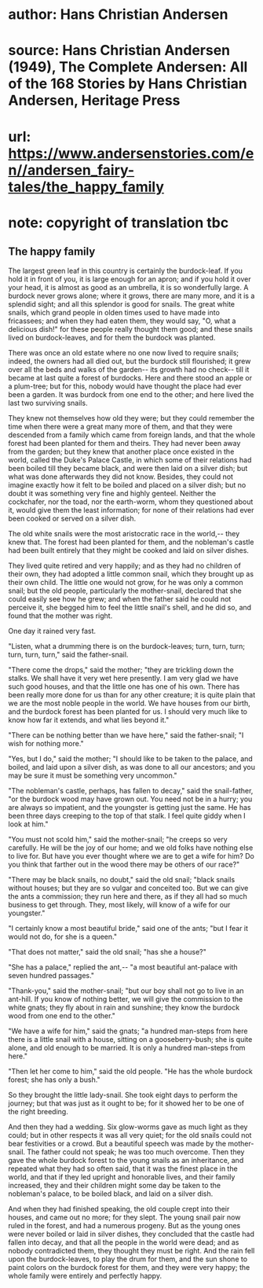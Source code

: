 # author: Hans Christian Andersen
# source: Hans Christian Andersen (1949), The Complete Andersen: All of the 168 Stories by Hans Christian Andersen, Heritage Press
# url: https://www.andersenstories.com/en//andersen_fairy-tales/the_happy_family
# note: copyright of translation tbc

## The happy family 

The largest green leaf in this country is certainly the burdock-leaf. If
you hold it in front of you, it is large enough for an apron; and if you
hold it over your head, it is almost as good as an umbrella, it is so
wonderfully large. A burdock never grows alone; where it grows, there
are many more, and it is a splendid sight; and all this splendor is good
for snails. The great white snails, which grand people in olden times
used to have made into fricassees; and when they had eaten them, they
would say, "O, what a delicious dish!" for these people really thought
them good; and these snails lived on burdock-leaves, and for them the
burdock was planted.

There was once an old estate where no one now lived to require snails;
indeed, the owners had all died out, but the burdock still flourished;
it grew over all the beds and walks of the garden-- its growth had no
check-- till it became at last quite a forest of burdocks. Here and
there stood an apple or a plum-tree; but for this, nobody would have
thought the place had ever been a garden. It was burdock from one end to
the other; and here lived the last two surviving snails.

They knew not themselves how old they were; but they could remember the
time when there were a great many more of them, and that they were
descended from a family which came from foreign lands, and that the
whole forest had been planted for them and theirs. They had never been
away from the garden; but they knew that another place once existed in
the world, called the Duke's Palace Castle, in which some of their
relations had been boiled till they became black, and were then laid on
a silver dish; but what was done afterwards they did not know. Besides,
they could not imagine exactly how it felt to be boiled and placed on a
silver dish; but no doubt it was something very fine and highly genteel.
Neither the cockchafer, nor the toad, nor the earth-worm, whom they
questioned about it, would give them the least information; for none of
their relations had ever been cooked or served on a silver dish.

The old white snails were the most aristocratic race in the world,--
they knew that. The forest had been planted for them, and the
nobleman's castle had been built entirely that they might be cooked and
laid on silver dishes.

They lived quite retired and very happily; and as they had no children
of their own, they had adopted a little common snail, which they brought
up as their own child. The little one would not grow, for he was only a
common snail; but the old people, particularly the mother-snail,
declared that she could easily see how he grew; and when the father said
he could not perceive it, she begged him to feel the little snail's
shell, and he did so, and found that the mother was right.

One day it rained very fast.

"Listen, what a drumming there is on the burdock-leaves; turn, turn,
turn; turn, turn, turn," said the father-snail.

"There come the drops," said the mother; "they are trickling down the
stalks. We shall have it very wet here presently. I am very glad we have
such good houses, and that the little one has one of his own. There has
been really more done for us than for any other creature; it is quite
plain that we are the most noble people in the world. We have houses
from our birth, and the burdock forest has been planted for us. I should
very much like to know how far it extends, and what lies beyond it."

"There can be nothing better than we have here," said the
father-snail; "I wish for nothing more."

"Yes, but I do," said the mother; "I should like to be taken to the
palace, and boiled, and laid upon a silver dish, as was done to all our
ancestors; and you may be sure it must be something very uncommon."

"The nobleman's castle, perhaps, has fallen to decay," said the
snail-father, "or the burdock wood may have grown out. You need not be
in a hurry; you are always so impatient, and the youngster is getting
just the same. He has been three days creeping to the top of that stalk.
I feel quite giddy when I look at him."

"You must not scold him," said the mother-snail; "he creeps so very
carefully. He will be the joy of our home; and we old folks have nothing
else to live for. But have you ever thought where we are to get a wife
for him? Do you think that farther out in the wood there may be others
of our race?"

"There may be black snails, no doubt," said the old snail; "black
snails without houses; but they are so vulgar and conceited too. But we
can give the ants a commission; they run here and there, as if they all
had so much business to get through. They, most likely, will know of a
wife for our youngster."

"I certainly know a most beautiful bride," said one of the ants; "but
I fear it would not do, for she is a queen."

"That does not matter," said the old snail; "has she a house?"

"She has a palace," replied the ant,-- "a most beautiful ant-palace
with seven hundred passages."

"Thank-you," said the mother-snail; "but our boy shall not go to live
in an ant-hill. If you know of nothing better, we will give the
commission to the white gnats; they fly about in rain and sunshine; they
know the burdock wood from one end to the other."

"We have a wife for him," said the gnats; "a hundred man-steps from
here there is a little snail with a house, sitting on a gooseberry-bush;
she is quite alone, and old enough to be married. It is only a hundred
man-steps from here."

"Then let her come to him," said the old people. "He has the whole
burdock forest; she has only a bush."

So they brought the little lady-snail. She took eight days to perform
the journey; but that was just as it ought to be; for it showed her to
be one of the right breeding.

And then they had a wedding. Six glow-worms gave as much light as they
could; but in other respects it was all very quiet; for the old snails
could not bear festivities or a crowd. But a beautiful speech was made
by the mother-snail. The father could not speak; he was too much
overcome. Then they gave the whole burdock forest to the young snails as
an inheritance, and repeated what they had so often said, that it was
the finest place in the world, and that if they led upright and
honorable lives, and their family increased, they and their children
might some day be taken to the nobleman's palace, to be boiled black,
and laid on a silver dish.

And when they had finished speaking, the old couple crept into their
houses, and came out no more; for they slept. The young snail pair now
ruled in the forest, and had a numerous progeny. But as the young ones
were never boiled or laid in silver dishes, they concluded that the
castle had fallen into decay, and that all the people in the world were
dead; and as nobody contradicted them, they thought they must be right.
And the rain fell upon the burdock-leaves, to play the drum for them,
and the sun shone to paint colors on the burdock forest for them, and
they were very happy; the whole family were entirely and perfectly
happy.
